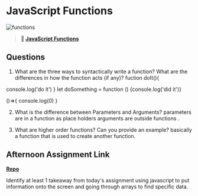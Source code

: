# JavaScript Functions

![functions](https://bcw.blob.core.windows.net/public/img/function-anatomy.jpg)

> **📖 [JavaScript Functions](https://codeworksacademy.com/fs-student-guide/resources/wk2/02-Functions)**

## Questions

1. What are the three ways to syntactically write a function? What are the differences in how the function acts (if any)?
fuction doIt(){

console.log('do it')
}
let doSomething = function () {console.log('did it')}

()=>{
  console.log(0)
}


2. What is the difference between Parameters and Arguments?
parameters are in a function as place holders arguments are outside functions .

3. What are higher order functions? Can you provide an example?
basically a function that is used to create another function.

## Afternoon Assignment Link

**[Repo](https://github.com/LiamSmith1992/warehouse)**

Identify at least 1 takeaway from today's assignment
using javascript to put information onto the screen and going through arrays to find specific data.